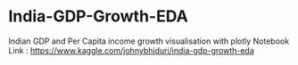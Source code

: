# India-GDP-Growth-EDA
Indian GDP and Per Capita income growth visualisation with plotly
Notebook Link : https://www.kaggle.com/johnybhiduri/india-gdp-growth-eda
